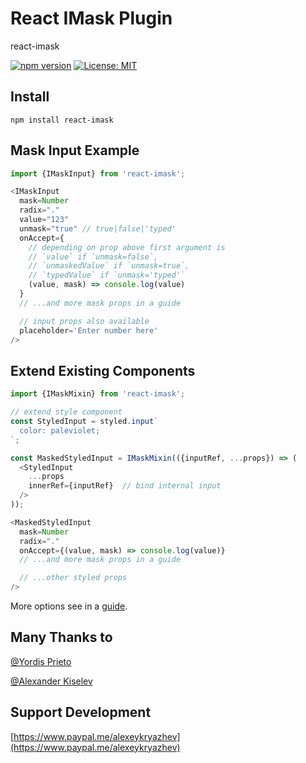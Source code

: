 # React IMask Plugin
react-imask

[![npm version](https://badge.fury.io/js/react-imask.svg)](https://badge.fury.io/js/react-imask)
[![License: MIT](https://img.shields.io/badge/License-MIT-yellow.svg)](https://opensource.org/licenses/MIT)

## Install
`npm install react-imask`

## Mask Input Example
```javascript
import {IMaskInput} from 'react-imask';

<IMaskInput
  mask=Number
  radix="."
  value="123"
  unmask="true" // true|false|'typed'
  onAccept={
    // depending on prop above first argument is
    // `value` if `unmask=false`,
    // `unmaskedValue` if `unmask=true`,
    // `typedValue` if `unmask='typed'`
    (value, mask) => console.log(value)
  }
  // ...and more mask props in a guide

  // input props also available
  placeholder='Enter number here'
/>
```

## Extend Existing Components
```javascript
import {IMaskMixin} from 'react-imask';

// extend style component
const StyledInput = styled.input`
  color: paleviolet;
`;

const MaskedStyledInput = IMaskMixin(({inputRef, ...props}) => (
  <StyledInput
    ...props
    innerRef={inputRef}  // bind internal input
  />
));

<MaskedStyledInput
  mask=Number
  radix="."
  onAccept={(value, mask) => console.log(value)}
  // ...and more mask props in a guide

  // ...other styled props
/>
```
More options see in a [guide](https://unmanner.github.io/imaskjs/guide.html).

## Many Thanks to
[@Yordis Prieto](https://github.com/yordis)

[@Alexander Kiselev](https://github.com/MaaKut)

## Support Development
[https://www.paypal.me/alexeykryazhev](https://www.paypal.me/alexeykryazhev)
